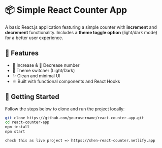# 📦 Simple React Counter App

A basic React.js application featuring a simple counter with **increment** and **decrement** functionality. Includes a **theme toggle option** (light/dark mode) for a better user experience.

## 🔧 Features

- 🔼 Increase & 🔽 Decrease number
- 🎨 Theme switcher (Light/Dark)
- ✨ Clean and minimal UI
- ⚛️ Built with functional components and React Hooks

## 🚀 Getting Started

Follow the steps below to clone and run the project locally:

```bash
git clone https://github.com/yourusername/react-counter-app.git
cd react-counter-app
npm install
npm start

check this as live project => https://shen-react-counter.netlify.app
